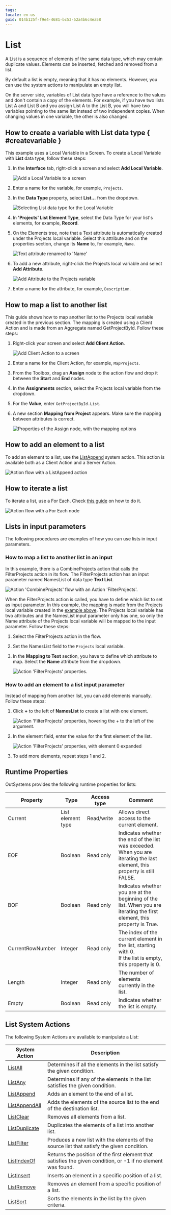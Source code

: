 ```yaml
---
tags: 
locale: en-us
guid: 014b125f-f9e4-4681-bc53-52a4b6c4ea58
---
```


# List

A List is a sequence of elements of the same data type, which may contain duplicate values. Elements can be inserted, fetched and removed from a list.

By default a list is empty, meaning that it has no elements. However, you can use the system actions to manipulate an empty list.

On the server side, variables of List data type have a reference to the values and don't contain a copy of the elements. For example, if you have two lists List A and List B and you assign List A to the List B, you will have two variables pointing to the same list instead of two independent copies. When changing values in one variable, the other is also changed.

## How to create a variable with List data type { #createvariable }

This example uses a Local Variable in a Screen. To create a Local Variable with **List** data type, follow these steps:

1. In the **Interface** tab, right-click a screen and select **Add Local Variable**.

    ![Add a Local Variable to a screen](images/add-localvariable-ss.png)

1. Enter a name for the variable, for example, `Projects`.

1. In the **Data Type** property, select **List...** from the dropdown.

    ![Selecting List data type for the Local Variable](images/select-list-ss.png)

1. In **'Projects' List Element Type**, select the Data Type for your list's elements, for example, **Record**.

1. On the Elements tree, note that a Text attribute is automatically created under the Projects local variable. Select this attribute and on the properties section, change its **Name** to, for example, `Name`.

    ![Text attribute renamed to 'Name'](images/name-attribute-ss.png)

1. To add a new attribute, right-click the Projects local variable and select **Add Attribute**.

    ![Add Attribute to the Projects variable](images/add-attribute-ss.png)

1. Enter a name for the attribute, for example, `Description`.


## How to map a list to another list

This guide shows how to map another list to the Projects local variable created in the previous section. The mapping is created using a Client Action and is made from an Aggregate named GetProjectById. Follow these steps:

1. Right-click your screen and select **Add Client Action**.

    ![Add Client Action to a screen](images/add-clientaction-ss.png)

1. Enter a name for the Client Action, for example, `MapProjects`.

1. From the Toolbox, drag an **Assign** node to the action flow and drop it between the **Start** and **End** nodes.

1. In the **Assignments** section, select the Projects local variable from the dropdown.

1. For the **Value**, enter `GetProjectById.List`.

1. A new section **Mapping from Project** appears. Make sure the mapping between attributes is correct.

    ![Properties of the Assign node, with the mapping options](images/map-assign-ss.png)

## How to add an element to a list

To add an element to a list, use the [ListAppend](<../../apis/auto/system-actions.final.md#ListAppend>) system action. This action is available both as a Client Action and a Server Action.

![Action flow with a ListAppend action](images/listappend-ss.png)

## How to iterate a list

To iterate a list, use a For Each. Check [this guide](../../../develop/logic/list-iterate.md) on how to do it. 

![Action flow with a For Each node](images/foreach-ss.png)

## Lists in input parameters

The following procedures are examples of how  you can use lists in input parameters. 

### How to map a list to another list in an input

In this example, there is a CombineProjects action that calls the FilterProjects action in its flow. The FilterProjects action has an input parameter named NamesList of data type **Text List**. 

![Action 'CombineProjects' flow with an Action 'FilterProjects'.](images/comb-flow-ss.png)

When the FilterProjects action is called, you have to define which list to set as input parameter. In this example, the mapping is made from the Projects local variable created in the [example above](#createvariable). The Projects local variable has two attributes and the NamesList input parameter only has one, so only the Name attribute of the Projects local variable will be mapped to the input parameter. Follow these steps:

1. Select the FilterProjects action in the flow.

1. Set the NamesList field to the `Projects` local variable.

1. In the **Mapping to Text** section, you have to define which attribute to map. Select the **Name** attribute from the dropdown.

    ![Action 'FilterProjects' properties.](images/filterprojects-map-ss.png)


### How to add an element to a list input parameter

Instead of mapping from another list, you can add elements manually. Follow these steps:

1. Click **+** to the left of **NamesList** to create a list with one element.

    ![Action 'FilterProjects' properties, hovering the + to the left of the argument.](images/filterprojects-plus-ss.png)

1. In the element field, enter the value for the first element of the list.

    ![Action 'FilterProjects' properties, with element 0 expanded](images/filterprojects-0arg-ss.png)

1. To add more elements, repeat steps 1 and 2.


## Runtime Properties

OutSystems provides the following runtime properties for lists:

Property | Type | Access type | Comment  
---|---|---|---  
Current | List element type | Read/write | Allows direct access to the current element.  
EOF | Boolean | Read only | Indicates whether the end of the list was exceeded. When you are iterating the last element, this property is still FALSE.  
BOF | Boolean | Read only | Indicates whether you are at the beginning of the list. When you are iterating the first element, this property is True.  
CurrentRowNumber | Integer | Read only | The index of the current element in the list, starting with 0. <br/>If the list is empty, this property is 0.  
Length | Integer | Read only | The number of elements currently in the list.  
Empty | Boolean | Read only | Indicates whether the list is empty.  

## List System Actions

The following System Actions are available to manipulate a List:

System Action | Description
---|---  
[ListAll](<../../apis/auto/system-actions.final.md#ListAll>) | Determines if all the elements in the list satisfy the given condition.
[ListAny](<../../apis/auto/system-actions.final.md#ListAny>) | Determines if any of the elements in the list satisfies the given condition.
[ListAppend](<../../apis/auto/system-actions.final.md#ListAppend>) | Adds an element to the end of a list.
[ListAppendAll](<../../apis/auto/system-actions.final.md#ListAppendAll>) | Adds the elements of the source list to the end of the destination list.
[ListClear](<../../apis/auto/system-actions.final.md#ListClear>) | Removes all elements from a list.
[ListDuplicate](<../../apis/auto/system-actions.final.md#ListDuplicate>) | Duplicates the elements of a list into another list.
[ListFilter](<../../apis/auto/system-actions.final.md#ListFilter>) | Produces a new list with the elements of the source list that satisfy the given condition.
[ListIndexOf](<../../apis/auto/system-actions.final.md#ListIndexOf>) | Returns the position of the first element that satisfies the given condition, or -1 if no element was found.
[ListInsert](<../../apis/auto/system-actions.final.md#ListInsert>) | Inserts an element in a specific position of a list.
[ListRemove](<../../apis/auto/system-actions.final.md#ListRemove>) | Removes an element from a specific position of a list.
[ListSort](<../../apis/auto/system-actions.final.md#ListSort>) | Sorts the elements in the list by the given criteria.

